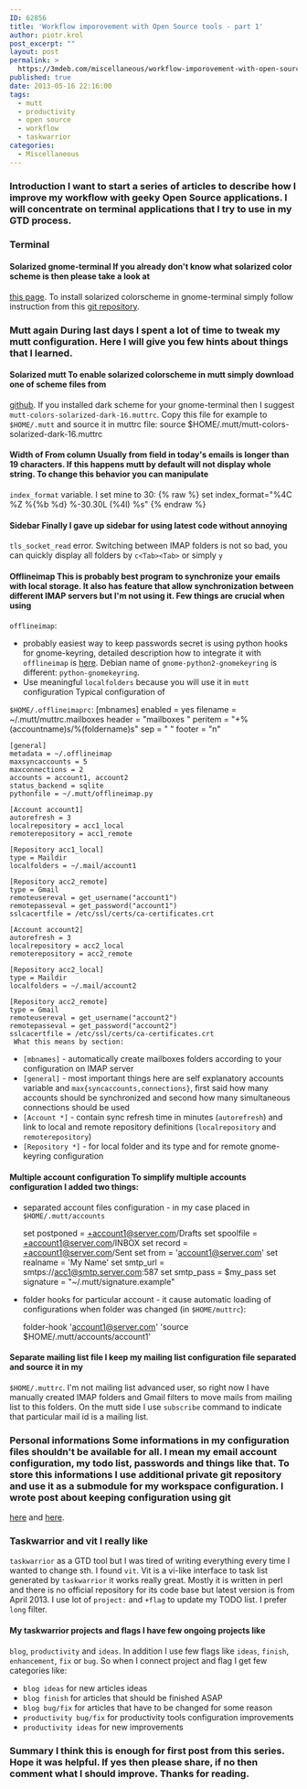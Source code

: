 ```yaml
---
ID: 62856
title: 'Workflow imporovement with Open Source tools - part 1'
author: piotr.krol
post_excerpt: ""
layout: post
permalink: >
  https://3mdeb.com/miscellaneous/workflow-imporovement-with-open-source-tools-part-1/
published: true
date: 2013-05-16 22:16:00
tags:
  - mutt
  - productivity
  - open source
  - workflow
  - taskwarrior
categories:
  - Miscellaneous
---
```

### Introduction I want to start a series of articles to describe how I improve my workflow with geeky Open Source applications. I will concentrate on terminal applications that I try to use in my GTD process.

### Terminal

#### Solarized gnome-terminal If you already don't know what solarized color scheme is then please take a look at

[this page][1]. To install solarized colorscheme in gnome-terminal simply follow instruction from this [git repository][2].
### Mutt again During last days I spent a lot of time to tweak my mutt configuration. Here I will give you few hints about things that I learned.

#### Solarized mutt To enable solarized colorscheme in mutt simply download one of scheme files from

[github][3]. If you installed dark scheme for your gnome-terminal then I suggest `mutt-colors-solarized-dark-16.muttrc`. Copy this file for example to `$HOME/.mutt` and source it in muttrc file:
    source $HOME/.mutt/mutt-colors-solarized-dark-16.muttrc


#### Width of From column Usually from field in today's emails is longer than 19 characters. If this happens mutt by default will not display whole string. To change this behavior you can manipulate

`index_format` variable. I set mine to 30: {% raw %}
    set index_format="%4C %Z %{%b %d} %-30.30L (%4l) %s"
     {% endraw %}

#### Sidebar Finally I gave up sidebar for using latest code without annoying

`tls_socket_read` error. Switching between IMAP folders is not so bad, you can quickly display all folders by `c<Tab><Tab>` or simply `y`
#### Offlineimap This is probably best program to synchronize your emails with local storage. It also has feature that allow synchronization between different IMAP servers but I'm not using it. Few things are crucial when using

`offlineimap`:
*   probably easiest way to keep passwords secret is using python hooks for gnome-keyring, detailed description how to integrate it with `offlineimap` is [here][4]. Debian name of `gnome-python2-gnomekeyring` is different: `python-gnomekeyring`.
*   Use meaningful `localfolders` because you will use it in `mutt` configuration Typical configuration of

`$HOME/.offlineimaprc`:
    [mbnames]
    enabled = yes
    filename = ~/.mutt/muttrc.mailboxes
    header = "mailboxes "
    peritem = "+%(accountname)s/%(foldername)s"
    sep = " "
    footer = "n"

    [general]
    metadata = ~/.offlineimap
    maxsyncaccounts = 5
    maxconnections = 2
    accounts = account1, account2
    status_backend = sqlite
    pythonfile = ~/.mutt/offlineimap.py

    [Account account1]
    autorefresh = 3
    localrepository = acc1_local
    remoterepository = acc1_remote

    [Repository acc1_local]
    type = Maildir
    localfolders = ~/.mail/account1

    [Repository acc2_remote]
    type = Gmail
    remoteusereval = get_username("account1")
    remotepasseval = get_password("account1")
    sslcacertfile = /etc/ssl/certs/ca-certificates.crt

    [Account account2]
    autorefresh = 3
    localrepository = acc2_local
    remoterepository = acc2_remote

    [Repository acc2_local]
    type = Maildir
    localfolders = ~/.mail/account2

    [Repository acc2_remote]
    type = Gmail
    remoteusereval = get_username("account2")
    remotepasseval = get_password("account2")
    sslcacertfile = /etc/ssl/certs/ca-certificates.crt
     What this means by section:

*   `[mbnames]` - automatically create mailboxes folders according to your configuration on IMAP server
*   `[general]` - most important things here are self explanatory accounts variable and `max{syncaccounts,connections}`, first said how many accounts should be synchronized and second how many simultaneous connections should be used
*   `[Account *]` - contain sync refresh time in minutes (`autorefresh`) and link to local and remote repository definitions (`localrepository` and `remoterepository`)
*   `[Repository *]` - for local folder and its type and for remote gnome-keyring configuration

#### Multiple account configuration To simplify multiple accounts configuration I added two things:

*   separated account files configuration - in my case placed in `$HOME/.mutt/accounts`

    set postponed   = +account1@server.com/Drafts
    set spoolfile   = +account1@server.com/INBOX
    set record      = +account1@server.com/Sent
    set from        = 'account1@server.com'
    set realname    = 'My Name'
    set smtp_url    = smtps://acc1@smtp.server.com:587
    set smtp_pass   = $my_pass
    set signature   = "~/.mutt/signature.example"


*   folder hooks for particular account - it cause automatic loading of configurations when folder was changed (in `$HOME/muttrc`):

    folder-hook 'account1@server.com' 'source $HOME/.mutt/accounts/account1'


#### Separate mailing list file I keep my mailing list configuration file separated and source it in my

`$HOME/.muttrc`. I'm not mailing list advanced user, so right now I have manually created IMAP folders and Gmail filters to move mails from mailing list to this folders. On the mutt side I use `subscribe` command to indicate that particular mail id is a mailing list.
### Personal informations Some informations in my configuration files shouldn't be available for all. I mean my email account configuration, my todo list, passwords and things like that. To store this informations I use additional private git repository and use it as a submodule for my workspace configuration. I wrote post about keeping configuration using git

[here][5] and [here][6].
### Taskwarrior and vit I really like

`taskwarrior` as a GTD tool but I was tired of writing everything every time I wanted to change sth. I found `vit`. Vit is a vi-like interface to task list generated by `taskwarrior` it works really great. Mostly it is written in perl and there is no official repository for its code base but latest version is from April 2013. I use lot of `project:` and `+flag` to update my TODO list. I prefer `long` filter.
#### My taskwarrior projects and flags I have few ongoing projects like

`blog`, `productivity` and `ideas`. In addition I use few flags like `ideas`, `finish`, `enhancement`, `fix` or `bug`. So when I connect project and flag I get few categories like:
*   `blog ideas` for new articles ideas
*   `blog finish` for articles that should be finished ASAP
*   `blog bug/fix` for articles that have to be changed for some reason
*   `productivity bug/fix` for productivity tools configuration improvements
*   `productivity ideas` for new improvements

### Summary I think this is enough for first post from this series. Hope it was helpful. If yes then please share, if no then comment what I should improve. Thanks for reading.

 [1]: http://ethanschoonover.com/solarized
 [2]: https://github.com/sigurdga/gnome-terminal-colors-solarized
 [3]: https://github.com/altercation/mutt-colors-solarized
 [4]: http://www.clasohm.com/blog/one-entry?entry_id=90957
 [5]: /2012/02/19/improve-productivity-by-tracking-work
 [6]: /2012/02/20/improve-productivity-by-tracking-work_20
